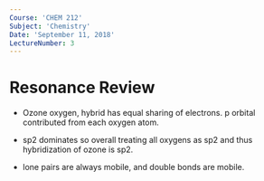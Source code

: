 ```yaml
---
Course: 'CHEM 212'
Subject: 'Chemistry'
Date: 'September 11, 2018'
LectureNumber: 3
---
```

# Resonance Review
- Ozone oxygen, hybrid has equal sharing of electrons. p orbital contributed from each oxygen atom.
- sp2 dominates so overall treating all oxygens as sp2 and thus hybridization of ozone is sp2.

- lone pairs are always mobile, and double bonds are mobile.
